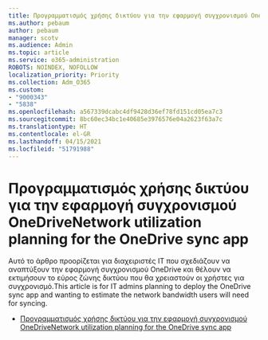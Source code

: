 ```yaml
---
title: Προγραμματισμός χρήσης δικτύου για την εφαρμογή συγχρονισμού OneDrive
ms.author: pebaum
author: pebaum
manager: scotv
ms.audience: Admin
ms.topic: article
ms.service: o365-administration
ROBOTS: NOINDEX, NOFOLLOW
localization_priority: Priority
ms.collection: Adm_O365
ms.custom:
- "9000343"
- "5838"
ms.openlocfilehash: a567339dcabc4df9428d36ef78fd151cd05ea7c3
ms.sourcegitcommit: 8bc60ec34bc1e40685e3976576e04a2623f63a7c
ms.translationtype: HT
ms.contentlocale: el-GR
ms.lasthandoff: 04/15/2021
ms.locfileid: "51791988"
---
```

# <a name="network-utilization-planning-for-the-onedrive-sync-app"></a><span data-ttu-id="8cfd2-102">Προγραμματισμός χρήσης δικτύου για την εφαρμογή συγχρονισμού OneDrive</span><span class="sxs-lookup"><span data-stu-id="8cfd2-102">Network utilization planning for the OneDrive sync app</span></span>

<span data-ttu-id="8cfd2-103">Αυτό το άρθρο προορίζεται για διαχειριστές IT που σχεδιάζουν να αναπτύξουν την εφαρμογή συγχρονισμού OneDrive και θέλουν να εκτιμήσουν το εύρος ζώνης δικτύου που θα χρειαστούν οι χρήστες για συγχρονισμό.</span><span class="sxs-lookup"><span data-stu-id="8cfd2-103">This article is for IT admins planning to deploy the OneDrive sync app and wanting to estimate the network bandwidth users will need for syncing.</span></span>  

- [<span data-ttu-id="8cfd2-104">Προγραμματισμός χρήσης δικτύου για την εφαρμογή συγχρονισμού OneDrive</span><span class="sxs-lookup"><span data-stu-id="8cfd2-104">Network utilization planning for the OneDrive sync app</span></span>](https://docs.microsoft.com/onedrive/network-utilization-planning)